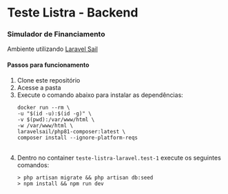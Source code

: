 # Teste Listra - Backend
### Simulador de Financiamento
Ambiente utilizando [Laravel Sail](https://laravel.com/docs/8.x/sail#main-content)
#### Passos para funcionamento
1. Clone este repositório 
2. Acesse a pasta
3. Execute o comando abaixo para instalar as dependências:
    <br>
    ```
    docker run --rm \
    -u "$(id -u):$(id -g)" \
    -v $(pwd):/var/www/html \
    -w /var/www/html \
    laravelsail/php81-composer:latest \
    composer install --ignore-platform-reqs
    ```
    <br>
4. Dentro no container `teste-listra-laravel.test-1` execute os seguintes comandos:
    <br>
    ```
    > php artisan migrate && php artisan db:seed
    > npm install && npm run dev
    ```


